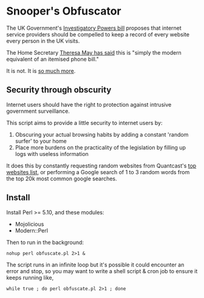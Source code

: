 # Snooper's Obfuscator

The UK Government's [Investigatory Powers bill](http://www.theguardian.com/world/2015/nov/04/investigatory-powers-bill-the-key-points) proposes that internet service providers should be compelled to keep a record of every website every person in the UK visits.

The Home Secretary [Theresa May has said](https://www.gov.uk/government/speeches/home-secretary-publication-of-draft-investigatory-powers-bill) this is "simply the modern equivalent of an itemised phone bill."

It is not. It is [so much more](http://www.theguardian.com/commentisfree/2015/nov/10/frankie-boyle-theresa-may-internet-surveillance).

## Security through obscurity

Internet users should have the right to protection against intrusive government surveillance.

This script aims to provide a little security to internet users by:

1. Obscuring your actual browsing habits by adding a constant 'random surfer' to your home
2. Place more burdens on the practicality of the legislation by filling up logs with useless information

It does this by constantly requesting random websites from Quantcast's [top websites list](https://www.quantcast.com/top-sites), or performing a Google search of 1 to 3 random words from the top 20k most common google searches.

## Install

Install Perl >= 5.10, and these modules:

* Mojolicious
* Modern::Perl

Then to run in the background:

`nohup perl obfuscate.pl 2>1 &`

The script runs in an infinite loop but it's possible it could encounter an error and stop, so you may want to write a shell script & cron job to ensure it keeps running like,

`while true ; do perl obfuscate.pl 2>1 ; done`
